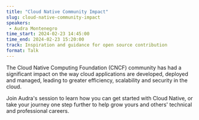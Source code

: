 ```yaml
---
title: "Cloud Native Community Impact"
slug: cloud-native-community-impact
speakers:
 - Audra Montenegro
time_start: 2024-02-23 14:45:00
time_end: 2024-02-23 15:20:00
track: Inspiration and guidance for open source contribution
format: Talk
---
```


The Cloud Native Computing Foundation (CNCF) community has had a significant impact on the way cloud applications are developed, deployed and managed, leading to greater efficiency, scalability and security in the cloud.
 
 
 
 Join Audra's session to learn how you can get started with Cloud Native, or take your journey one step further to help grow yours and others' technical and professional careers.